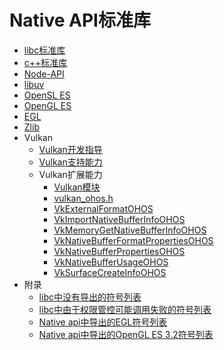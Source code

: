 # Native API标准库

- [libc标准库](musl.md)
- [c++标准库](cpp.md)
- [Node-API](napi.md)
- [libuv](libuv.md)
- [OpenSL ES](opensles.md)
- [OpenGL ES](opengles.md)
- [EGL](egl.md)
- [Zlib](zlib.md)
- Vulkan
  - [Vulkan开发指导](vulkan-guidelines.md)
  - [Vulkan支持能力](vulkan.md)
  - Vulkan扩展能力
    - [Vulkan模块](_vulkan.md)
    - [vulkan_ohos.h](vulkan__ohos_8h.md)
    - [VkExternalFormatOHOS](_vk_external_format_o_h_o_s.md)
    - [VkImportNativeBufferInfoOHOS](_vk_import_native_buffer_info_o_h_o_s.md)
    - [VkMemoryGetNativeBufferInfoOHOS](_vk_memory_get_native_buffer_info_o_h_o_s.md)
    - [VkNativeBufferFormatPropertiesOHOS](_vk_native_buffer_format_properties_o_h_o_s.md)
    - [VkNativeBufferPropertiesOHOS](_vk_native_buffer_properties_o_h_o_s.md)
    - [VkNativeBufferUsageOHOS](_vk_native_buffer_usage_o_h_o_s.md)
    - [VkSurfaceCreateInfoOHOS](_vk_surface_create_info_o_h_o_s.md)
- 附录
  - [libc中没有导出的符号列表](musl-peculiar-symbol.md)
  - [libc中由于权限管控可能调用失败的符号列表](musl-permission-control-symbol.md)
  - [Native api中导出的EGL符号列表](egl-symbol.md)
  - [Native api中导出的OpenGL ES 3.2符号列表](openglesv3-symbol.md)
